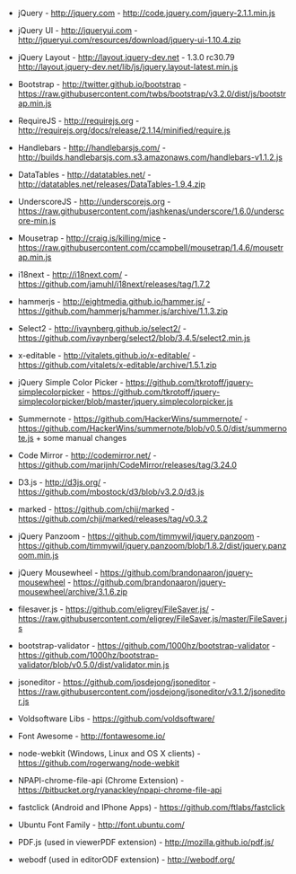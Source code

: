 * jQuery - http://jquery.com - http://code.jquery.com/jquery-2.1.1.min.js
* jQuery UI - http://jqueryui.com - http://jqueryui.com/resources/download/jquery-ui-1.10.4.zip
* jQuery Layout - http://layout.jquery-dev.net - 1.3.0 rc30.79 http://layout.jquery-dev.net/lib/js/jquery.layout-latest.min.js
* Bootstrap - http://twitter.github.io/bootstrap - https://raw.githubusercontent.com/twbs/bootstrap/v3.2.0/dist/js/bootstrap.min.js
* RequireJS - http://requirejs.org - http://requirejs.org/docs/release/2.1.14/minified/require.js
* Handlebars - http://handlebarsjs.com/ - http://builds.handlebarsjs.com.s3.amazonaws.com/handlebars-v1.1.2.js
* DataTables - http://datatables.net/ - http://datatables.net/releases/DataTables-1.9.4.zip
* UnderscoreJS - http://underscorejs.org - https://raw.githubusercontent.com/jashkenas/underscore/1.6.0/underscore-min.js
* Mousetrap - http://craig.is/killing/mice - https://raw.githubusercontent.com/ccampbell/mousetrap/1.4.6/mousetrap.min.js
* i18next - http://i18next.com/ - https://github.com/jamuhl/i18next/releases/tag/1.7.2
* hammerjs - http://eightmedia.github.io/hammer.js/ - https://github.com/hammerjs/hammer.js/archive/1.1.3.zip
* Select2 - http://ivaynberg.github.io/select2/ - https://github.com/ivaynberg/select2/blob/3.4.5/select2.min.js
* x-editable - http://vitalets.github.io/x-editable/ - https://github.com/vitalets/x-editable/archive/1.5.1.zip
* jQuery Simple Color Picker - https://github.com/tkrotoff/jquery-simplecolorpicker - https://github.com/tkrotoff/jquery-simplecolorpicker/blob/master/jquery.simplecolorpicker.js
* Summernote - https://github.com/HackerWins/summernote/ - https://github.com/HackerWins/summernote/blob/v0.5.0/dist/summernote.js + some manual changes
* Code Mirror - http://codemirror.net/ - https://github.com/marijnh/CodeMirror/releases/tag/3.24.0
* D3.js - http://d3js.org/ - https://github.com/mbostock/d3/blob/v3.2.0/d3.js
* marked - https://github.com/chjj/marked - https://github.com/chjj/marked/releases/tag/v0.3.2
* jQuery Panzoom - https://github.com/timmywil/jquery.panzoom - https://github.com/timmywil/jquery.panzoom/blob/1.8.2/dist/jquery.panzoom.min.js
* jQuery Mousewheel - https://github.com/brandonaaron/jquery-mousewheel - https://github.com/brandonaaron/jquery-mousewheel/archive/3.1.6.zip
* filesaver.js - https://github.com/eligrey/FileSaver.js/ - https://raw.githubusercontent.com/eligrey/FileSaver.js/master/FileSaver.js
* bootstrap-validator - https://github.com/1000hz/bootstrap-validator - https://github.com/1000hz/bootstrap-validator/blob/v0.5.0/dist/validator.min.js
* jsoneditor - https://github.com/josdejong/jsoneditor - https://raw.githubusercontent.com/josdejong/jsoneditor/v3.1.2/jsoneditor.js

* Voldsoftware Libs - https://github.com/voldsoftware/

* Font Awesome - http://fontawesome.io/
* node-webkit (Windows, Linux and OS X clients) - https://github.com/rogerwang/node-webkit
* NPAPI-chrome-file-api (Chrome Extension) - https://bitbucket.org/ryanackley/npapi-chrome-file-api
* fastclick (Android and IPhone Apps) - https://github.com/ftlabs/fastclick
* Ubuntu Font Family - http://font.ubuntu.com/
* PDF.js (used in viewerPDF extension) - http://mozilla.github.io/pdf.js/
* webodf (used in editorODF extension) - http://webodf.org/